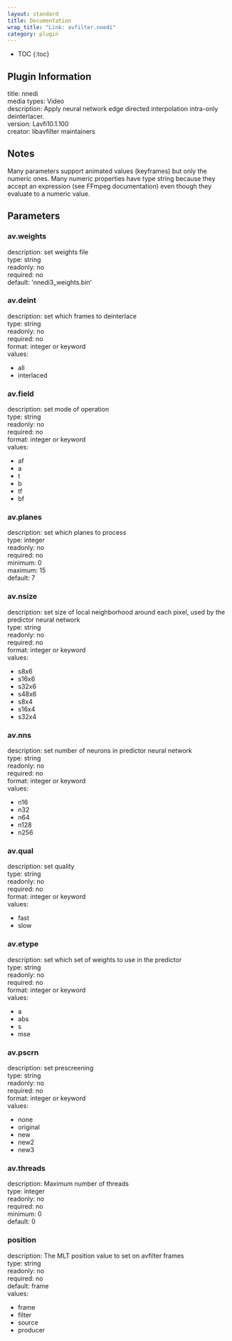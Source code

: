 ```yaml
---
layout: standard
title: Documentation
wrap_title: "Link: avfilter.nnedi"
category: plugin
---
```

* TOC
{:toc}

## Plugin Information

title: nnedi  
media types:
Video  
description: Apply neural network edge directed interpolation intra-only deinterlacer.  
version: Lavfi10.1.100  
creator: libavfilter maintainers  

## Notes

Many parameters support animated values (keyframes) but only the numeric ones. Many numeric properties have type string because they accept an expression (see FFmpeg documentation) even though they evaluate to a numeric value.

## Parameters

### av.weights

  
description:
set weights file  
type: string  
readonly: no  
required: no  
default: 'nnedi3_weights.bin'  

### av.deint

  
description:
set which frames to deinterlace  
type: string  
readonly: no  
required: no  
format: integer or keyword  
values:  

* all
* interlaced

### av.field

  
description:
set mode of operation  
type: string  
readonly: no  
required: no  
format: integer or keyword  
values:  

* af
* a
* t
* b
* tf
* bf

### av.planes

  
description:
set which planes to process  
type: integer  
readonly: no  
required: no  
minimum: 0  
maximum: 15  
default: 7  

### av.nsize

  
description:
set size of local neighborhood around each pixel, used by the predictor neural network  
type: string  
readonly: no  
required: no  
format: integer or keyword  
values:  

* s8x6
* s16x6
* s32x6
* s48x6
* s8x4
* s16x4
* s32x4

### av.nns

  
description:
set number of neurons in predictor neural network  
type: string  
readonly: no  
required: no  
format: integer or keyword  
values:  

* n16
* n32
* n64
* n128
* n256

### av.qual

  
description:
set quality  
type: string  
readonly: no  
required: no  
format: integer or keyword  
values:  

* fast
* slow

### av.etype

  
description:
set which set of weights to use in the predictor  
type: string  
readonly: no  
required: no  
format: integer or keyword  
values:  

* a
* abs
* s
* mse

### av.pscrn

  
description:
set prescreening  
type: string  
readonly: no  
required: no  
format: integer or keyword  
values:  

* none
* original
* new
* new2
* new3

### av.threads

  
description:
Maximum number of threads  
type: integer  
readonly: no  
required: no  
minimum: 0  
default: 0  

### position

  
description:
The MLT position value to set on avfilter frames  
type: string  
readonly: no  
required: no  
default: frame  
values:  

* frame
* filter
* source
* producer

